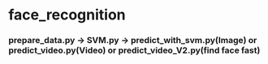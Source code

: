 # face_recognition


### prepare_data.py -> SVM.py -> predict_with_svm.py(Image) or predict_video.py(Video) or predict_video_V2.py(find face fast)
